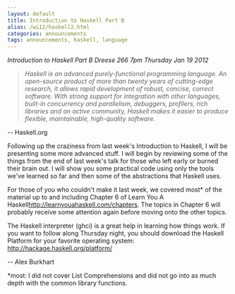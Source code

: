 ```yaml
---
layout: default
title: Introduction to Haskell Part B
alias: /wi12/haskell2.html
categories: announcements
tags: announcements, haskell, language
---
```

*Introduction to Haskell Part B*
*Dreese 266*
*7pm Thursday Jan 19 2012*


> *Haskell is an advanced purely-functional programming language. An
> open-source product of more than twenty years of cutting-edge research, it
> allows rapid development of robust, concise, correct software. With strong
> support for integration with other languages, built-in concurrency and
> parallelism, debuggers, profilers, rich libraries and an active community,
> Haskell makes it easier to produce flexible, maintainable, high-quality
> software.*

-- Haskell.org

Following up the craziness from last week's Introduction to Haskell, I will
be presenting some more advanced stuff. I will begin by reviewing some of
the things from the end of last week's talk for those who left early or
burned their brain out. I will show you some practical code using only the
tools we've learned so far and then some of the abstractions that Haskell
uses.

For those of you who couldn't make it last week, we covered most* of the
material up to and including Chapter 6 of Learn You A
Haskell<http://learnyouahaskell.com/chapters>.
The topics in Chapter 6 will probably receive some attention again before
moving onto the other topics.

The Haskell interpreter (ghci) is a great help in learning how things work.
If you want to follow along Thursday night, you should download the Haskell
Platform for your favorite operating system:
http://hackage.haskell.org/platform/

-- Alex Burkhart


*most: I did not cover List Comprehensions and did not go into as much
depth with the common library functions.

